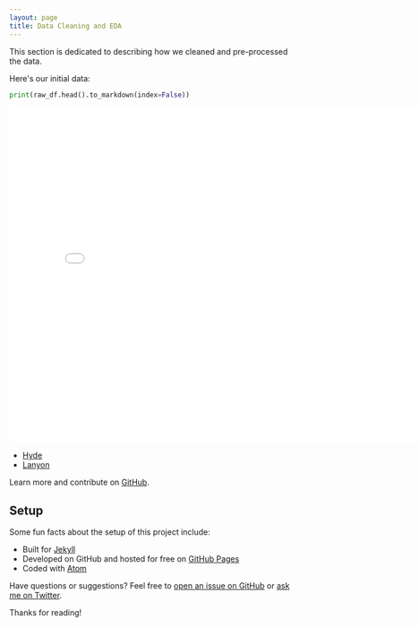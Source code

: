 ```yaml
---
layout: page
title: Data Cleaning and EDA
---
```


<p class="message">
  This section is dedicated to describing how we cleaned and pre-processed the data.
</p>


Here's our initial data:

```py
print(raw_df.head().to_markdown(index=False))
```

<iframe src="/assets/raw_head.html" width=800 height=600 frameBorder=0></iframe>

* [Hyde](http://hyde.getpoole.com)
* [Lanyon](http://lanyon.getpoole.com)

Learn more and contribute on [GitHub](https://github.com/poole).

## Setup

Some fun facts about the setup of this project include:

* Built for [Jekyll](https://jekyllrb.com)
* Developed on GitHub and hosted for free on [GitHub Pages](https://pages.github.com)
* Coded with [Atom](https://atom.io)

Have questions or suggestions? Feel free to [open an issue on GitHub](https://github.com/poole/issues/new) or [ask me on Twitter](https://twitter.com/mdo).

Thanks for reading!
